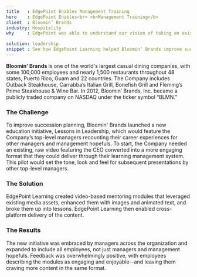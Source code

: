 ```yaml
---
title   : EdgePoint Enables Management Training
hero    : EdgePoint Enables<br> <b>Management Training</b>
client  : Bloomin’ Brands
industry: Hospitality
why     : EdgePoint was able to understand our vision of taking an existing video and making it dynamic and engaging.

solution: leadership
snippet : See how EdgePoint Learning helped Bloomin’ Brands improve succession planning with video-based mentoring modules.
---
```

**Bloomin' Brands** is one of the world's largest casual dining companies, with some 100,000 employees and nearly 1,500 restaurants throughout 48 states, Puerto Rico, Guam and 22 countries. The Company includes Outback Steakhouse, Carrabba’s Italian Grill, Bonefish Grill and Fleming’s Prime Steakhouse & Wine Bar. In 2012, Bloomin’ Brands, Inc. became a publicly traded company on NASDAQ under the ticker symbol “BLMN.”

### The Challenge
To improve succession planning, Bloomin' Brands launched a new education initiative, Lessons in Leadership, which would feature the Company’s top-level managers recounting their career experiences for other managers and management hopefuls. To start, the Company needed an existing, raw video featuring the CEO converted into a more engaging format that they could deliver through their learning management system. This pilot would set the tone, look and feel for subsequent presentations by other top-level managers.

### The Solution
EdgePoint Learning created video-based mentoring modules that leveraged existing media assets, enhanced them with images and animated text, and broke them up into lessons. EdgePoint Learning then enabled cross-platform delivery of the content.

### The Results
The new initiative was embraced by managers across the organization and expanded to include all employees, not just managers and management hopefuls. Feedback was overwhelmingly positive, with employees describing the modules as engaging and enjoyable--and leaving them craving more content in the same format.
